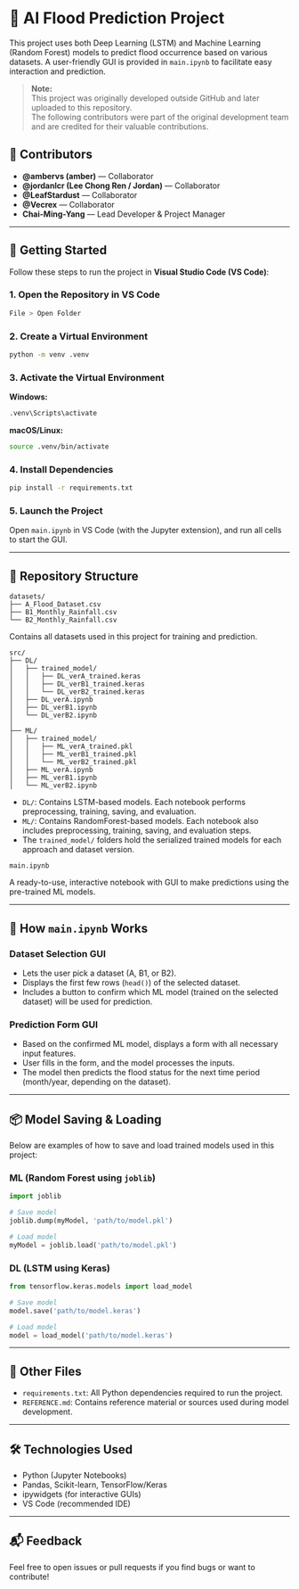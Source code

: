 # 🌊 AI Flood Prediction Project

This project uses both Deep Learning (LSTM) and Machine Learning (Random Forest) models to predict flood occurrence based on various datasets. A user-friendly GUI is provided in `main.ipynb` to facilitate easy interaction and prediction.

> **Note:**  
> This project was originally developed outside GitHub and later uploaded to this repository.  
> The following contributors were part of the original development team and are credited for their valuable contributions.

## 👥 Contributors
- **@ambervs (amber)** — Collaborator  
- **@jordanlcr (Lee Chong Ren / Jordan)** — Collaborator  
- **@LeafStardust** — Collaborator  
- **@Vecrex** — Collaborator  
- **Chai-Ming-Yang** — Lead Developer & Project Manager  

---

## 🚀 Getting Started

Follow these steps to run the project in **Visual Studio Code (VS Code)**:

### 1. Open the Repository in VS Code

```bash
File > Open Folder
```

### 2. Create a Virtual Environment

```bash
python -m venv .venv
```

### 3. Activate the Virtual Environment

**Windows:**
```bash
.venv\Scripts\activate
```

**macOS/Linux:**
```bash
source .venv/bin/activate
```

### 4. Install Dependencies

```bash
pip install -r requirements.txt
```

### 5. Launch the Project

Open `main.ipynb` in VS Code (with the Jupyter extension), and run all cells to start the GUI.

---

## 📁 Repository Structure

```
datasets/
├── A_Flood_Dataset.csv
├── B1_Monthly_Rainfall.csv
└── B2_Monthly_Rainfall.csv
```
Contains all datasets used in this project for training and prediction.

```
src/
├── DL/
│   ├── trained_model/
│   │   ├── DL_verA_trained.keras
│   │   ├── DL_verB1_trained.keras
│   │   └── DL_verB2_trained.keras
│   ├── DL_verA.ipynb
│   ├── DL_verB1.ipynb
│   └── DL_verB2.ipynb
│
├── ML/
│   ├── trained_model/
│   │   ├── ML_verA_trained.pkl
│   │   ├── ML_verB1_trained.pkl
│   │   └── ML_verB2_trained.pkl
│   ├── ML_verA.ipynb
│   ├── ML_verB1.ipynb
│   └── ML_verB2.ipynb
```

- `DL/`: Contains LSTM-based models. Each notebook performs preprocessing, training, saving, and evaluation.
- `ML/`: Contains RandomForest-based models. Each notebook also includes preprocessing, training, saving, and evaluation steps.
- The `trained_model/` folders hold the serialized trained models for each approach and dataset version.

```
main.ipynb
```
A ready-to-use, interactive notebook with GUI to make predictions using the pre-trained ML models.

---

## 🧠 How `main.ipynb` Works

### Dataset Selection GUI
- Lets the user pick a dataset (A, B1, or B2).
- Displays the first few rows (`head()`) of the selected dataset.
- Includes a button to confirm which ML model (trained on the selected dataset) will be used for prediction.

### Prediction Form GUI
- Based on the confirmed ML model, displays a form with all necessary input features.
- User fills in the form, and the model processes the inputs.
- The model then predicts the flood status for the next time period (month/year, depending on the dataset).

---

## 📦 Model Saving & Loading

Below are examples of how to save and load trained models used in this project:

### ML (Random Forest using `joblib`)

```python
import joblib

# Save model
joblib.dump(myModel, 'path/to/model.pkl')

# Load model
myModel = joblib.load('path/to/model.pkl')
```

### DL (LSTM using Keras)

```python
from tensorflow.keras.models import load_model

# Save model
model.save('path/to/model.keras')

# Load model
model = load_model('path/to/model.keras')
```

---

## 📄 Other Files

- `requirements.txt`: All Python dependencies required to run the project.
- `REFERENCE.md`: Contains reference material or sources used during model development.

---

## 🛠 Technologies Used

- Python (Jupyter Notebooks)
- Pandas, Scikit-learn, TensorFlow/Keras
- ipywidgets (for interactive GUIs)
- VS Code (recommended IDE)

---

## 📬 Feedback

Feel free to open issues or pull requests if you find bugs or want to contribute!



